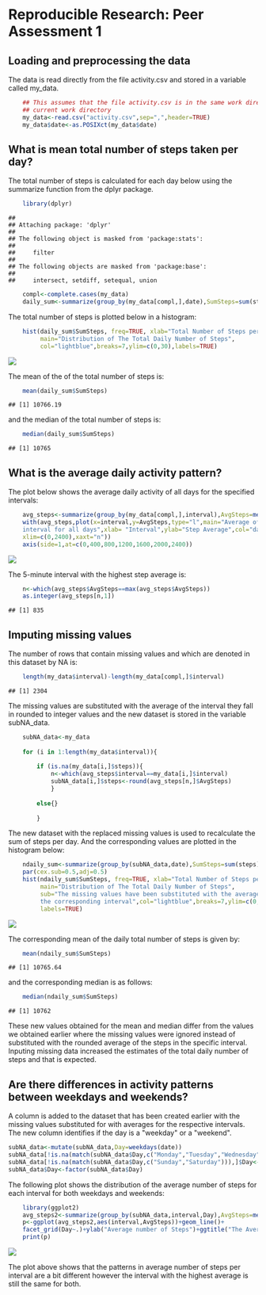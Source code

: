 # Reproducible Research: Peer Assessment 1


## Loading and preprocessing the data
The data is read directly from the file activity.csv and stored in a variable called my_data.


```r
    ## This assumes that the file activity.csv is in the same work directory as the
    ## current work directory
    my_data<-read.csv("activity.csv",sep=",",header=TRUE)
    my_data$date<-as.POSIXct(my_data$date)
```


## What is mean total number of steps taken per day?
The total number of steps is calculated for each day below using the summarize function from the dplyr package.


```r
    library(dplyr)
```

```
## 
## Attaching package: 'dplyr'
## 
## The following object is masked from 'package:stats':
## 
##     filter
## 
## The following objects are masked from 'package:base':
## 
##     intersect, setdiff, setequal, union
```

```r
    compl<-complete.cases(my_data)
    daily_sum<-summarize(group_by(my_data[compl,],date),SumSteps=sum(steps))
```

The total number of steps is plotted below in a histogram:

```r
    hist(daily_sum$SumSteps, freq=TRUE, xlab="Total Number of Steps per Day", 
         main="Distribution of The Total Daily Number of Steps", 
         col="lightblue",breaks=7,ylim=c(0,30),labels=TRUE)
```

![](PA1_template_files/figure-html/unnamed-chunk-3-1.png) 

The mean of the of the total number of steps is:

```r
    mean(daily_sum$SumSteps)
```

```
## [1] 10766.19
```

and the median of the total number of steps is:

```r
    median(daily_sum$SumSteps)
```

```
## [1] 10765
```


## What is the average daily activity pattern?
The plot below shows the average daily activity of all days for the specified intervals:  


```r
    avg_steps<-summarize(group_by(my_data[compl,],interval),AvgSteps=mean(steps))
    with(avg_steps,plot(x=interval,y=AvgSteps,type="l",main="Average of steps taken per
    interval for all days",xlab= "Interval",ylab="Step Average",col="darkorange",
    xlim=c(0,2400),xaxt="n"))
    axis(side=1,at=c(0,400,800,1200,1600,2000,2400))
```

![](PA1_template_files/figure-html/unnamed-chunk-6-1.png) 

The 5-minute interval with the highest step average is:


```r
    n<-which(avg_steps$AvgSteps==max(avg_steps$AvgSteps))
    as.integer(avg_steps[n,1])
```

```
## [1] 835
```


## Imputing missing values
The number of rows that contain missing values and which are denoted in this dataset by NA is:


```r
    length(my_data$interval)-length(my_data[compl,]$interval)
```

```
## [1] 2304
```

The missing values are substituted with the average of the interval they fall in rounded to integer values and the new dataset is stored in the variable subNA_data.


```r
    subNA_data<-my_data
    
    for (i in 1:length(my_data$interval)){
        
        if (is.na(my_data[i,]$steps)){
            n<-which(avg_steps$interval==my_data[i,]$interval)
            subNA_data[i,]$steps<-round(avg_steps[n,]$AvgSteps)
            }
        
        else{}
        
        }
```

The new dataset with the replaced missing values is used to recalculate the sum of steps per day. And the corresponding values are plotted in the histogram below:


```r
    ndaily_sum<-summarize(group_by(subNA_data,date),SumSteps=sum(steps)) 
    par(cex.sub=0.5,adj=0.5)
    hist(ndaily_sum$SumSteps, freq=TRUE, xlab="Total Number of Steps per Day", 
         main="Distribution of The Total Daily Number of Steps",
         sub="The missing values have been substituted with the average of steps for 
         the corresponding interval",col="lightblue",breaks=7,ylim=c(0,40),
         labels=TRUE)
```

![](PA1_template_files/figure-html/unnamed-chunk-10-1.png) 

The corresponding mean of the daily total number of steps is given by:

```r
    mean(ndaily_sum$SumSteps)
```

```
## [1] 10765.64
```

and the corresponding median is as follows:

```r
    median(ndaily_sum$SumSteps)
```

```
## [1] 10762
```

These new values obtained for the mean and median differ from the values we obtained earlier where the missing values were ignored instead of substituted with the rounded average of the steps in the specific interval. 
Inputing missing data increased the estimates of the total daily number of steps and that is expected.

## Are there differences in activity patterns between weekdays and weekends?
A column is added to the dataset that has been created earlier with the missing values substituted for with averages for the respective intervals. The new column identifies if the day is a "weekday" or a "weekend". 

```r
subNA_data<-mutate(subNA_data,Day=weekdays(date))
subNA_data[!is.na(match(subNA_data$Day,c("Monday","Tuesday","Wednesday","Thursday", "Friday"))),]$Day<-"Weekday"
subNA_data[!is.na(match(subNA_data$Day,c("Sunday","Saturday"))),]$Day<-"Weekend"
subNA_data$Day<-factor(subNA_data$Day)
```
The following plot shows the distribution of the average number of steps for each interval for both weekdays and weekends:

```r
    library(ggplot2)
    avg_steps2<-summarize(group_by(subNA_data,interval,Day),AvgSteps=mean(steps))
    p<-ggplot(avg_steps2,aes(interval,AvgSteps))+geom_line()+
    facet_grid(Day~.)+ylab("Average number of Steps")+ggtitle("The Average Number of Steps for each Interval for both Weekdays and Weekends")+xlab("Interval")
    print(p)
```

![](PA1_template_files/figure-html/unnamed-chunk-14-1.png) 

The plot above shows that the patterns in average number of steps per interval are a bit different however the interval with the highest average is still the same for both.

